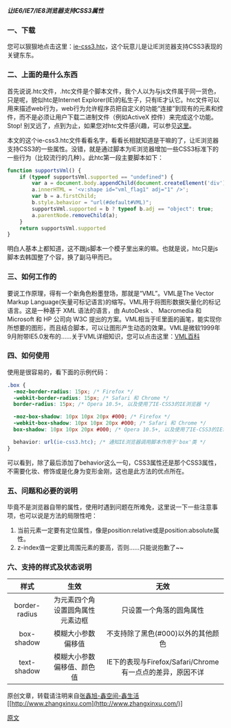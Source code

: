 ##### 让IE6/IE7/IE8浏览器支持CSS3属性

### 一、下载

您可以狠狠地点击这里：[ie-css3.htc](http://www.zhangxinxu.com/study/down/ie-css3.htc)，这个玩意儿是让IE浏览器支持CSS3表现的关键东东。

### 二、上面的是什么东西

首先说说.htc文件，.htc文件是个脚本文件，我个人以为与js文件属于同一货色，只是呢，貌似htc是Internet Explorer(IE)的私生子，只有IE才认它。htc文件可以用来描述web行为，web行为允许程序员把自定义的功能“连接”到现有的元素和控件，而不是必须让用户下载二进制文件（例如ActiveX 控件）来完成这个功能。Stop! 别叉远了，点到为止，如果您对htc文件感兴趣，可以参见[这里](http://www.blueidea.com/tech/web/2004/1671.asp)。

本文的这个ie-css3.htc文件看看名字，看看长相就知道是干嘛的了，让IE浏览器支持CSS3的一些属性。没错，就是通过脚本为IE浏览器增加一些CSS3标准下的一些行为（比较流行的几种）。此htc第一段主要脚本如下：

```javascript
function supportsVml() {
	if (typeof supportsVml.supported == "undefined") {
		var a = document.body.appendChild(document.createElement('div'));
		a.innerHTML = '<v:shape id="vml_flag1" adj="1" />';
		var b = a.firstChild;
		b.style.behavior = "url(#default#VML)";
		supportsVml.supported = b ? typeof b.adj == "object": true;
		a.parentNode.removeChild(a);
	}
	return supportsVml.supported
}
```



明白人基本上都知道，这不跟js脚本一个模子里出来的嘛。也就是说，htc只是js脚本去韩国整了个容，换了副马甲而已。

### 三、如何工作的

要说工作原理，得有一个新角色粉墨登场，那就是“VML”。VML是The Vector Markup Language(矢量可标记语言)的缩写。VML用于将图形数据矢量化的标记语言。这是一种基于 XML 语法的语言，由 AutoDesk 、 Macromedia 和 Microsoft 和 HP 公司向 W3C 提出的方案。VML相当于IE里面的画笔，能实现你所想要的图形，而且结合脚本，可以让图形产生动态的效果。VML是微软1999年9月附带IE5.0发布的……关于VML详细知识，您可以点击这里：[VML百科](http://baike.baidu.com/view/160629.htm)

### 四、如何使用

使用是很容易的，看下面的示例代码：

```css
.box {
  -moz-border-radius: 15px; /* Firefox */
  -webkit-border-radius: 15px; /* Safari 和 Chrome */
  border-radius: 15px; /* Opera 10.5+, 以及使用了IE-CSS3的IE浏览器 */

  -moz-box-shadow: 10px 10px 20px #000; /* Firefox */
  -webkit-box-shadow: 10px 10px 20px #000; /* Safari 和 Chrome */
  box-shadow: 10px 10px 20px #000; /* Opera 10.5+, 以及使用了IE-CSS3的IE浏览器 */

  behavior: url(ie-css3.htc); /* 通知IE浏览器调用脚本作用于'box'类 */
}
```



可以看到，除了最后添加了behavior这么一句，CSS3属性还是那个CSS3属性，不需要化妆、修饰或是化身为变形金刚，这也是此方法的优点所在。

### 五、问题和必要的说明

毕竟不是浏览器自带的属性，使用时遇到问题在所难免，这里说一下一些注意事项，也可以说是方法的局限性吧：

1. 当前元素一定要有定位属性，像是position:relative或是position:absolute属性。
2. z-index值一定要比周围元素的要高，否则……只能说抱歉了~~

### 六、支持的样式及状态说明



|      样式       |        生效        |                    无效                    |
| :-----------: | :--------------: | :--------------------------------------: |
| border-radius | 为元素四个角设置圆角属性元素边框 |               只设置一个角落的圆角属性               |
|  box-shadow   |    模糊大小参数偏移值     |           不支持除了黑色(#000)以外的其他颜色           |
|  text-shadow  |  模糊大小参数偏移值、颜色值   | IE下的表现与Firefox/Safari/Chrome有一点点的差异，原因不详 |



原创文章，转载请注明来自[张鑫旭-鑫空间-鑫生活](http://www.zhangxinxu.com/)[[http://www.zhangxinxu.com](http://www.zhangxinxu.com/)]

[原文]([http://www.zhangxinxu.com/wordpress/?p=783](http://www.zhangxinxu.com/wordpress/?p=783))

